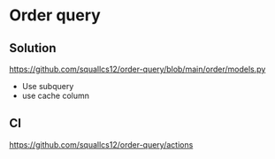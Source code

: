 # Order query

## Solution
https://github.com/squallcs12/order-query/blob/main/order/models.py
- Use subquery
- use cache column

## CI
https://github.com/squallcs12/order-query/actions
